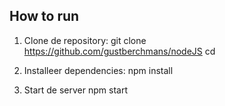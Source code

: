 ## How to run

1. Clone de repository:
git clone https://github.com/gustberchmans/nodeJS
cd <nodeJS>

2. Installeer dependencies:
npm install

3. Start de server
npm start
